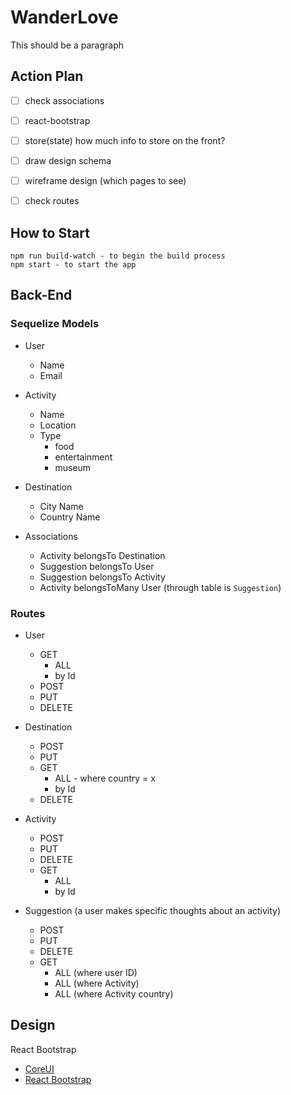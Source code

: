 # WanderLove

This should be a paragraph

## Action Plan

- [ ] check associations
- [ ] react-bootstrap
- [ ] store(state) how much info to store on the front?
- [ ] draw design schema
- [ ] wireframe design (which pages to see)
- [ ] check routes


## How to Start
```
npm run build-watch - to begin the build process
npm start - to start the app
```

## Back-End

### Sequelize Models

  * User
    * Name
    * Email
  * Activity
    * Name
    * Location
    * Type
      * food
      * entertainment
      * museum
  * Destination
    * City Name
    * Country Name

  * Associations
    * Activity belongsTo Destination
    * Suggestion belongsTo User
    * Suggestion belongsTo Activity
    * Activity belongsToMany User (through table is `Suggestion`)

### Routes
  * User
    * GET
      * ALL
      * by Id
    * POST
    * PUT
    * DELETE

  * Destination
    * POST
    * PUT
    * GET
      * ALL - where country = x
      * by Id
    * DELETE

  * Activity
    * POST
    * PUT
    * DELETE
    * GET
      * ALL
      * by Id

  * Suggestion (a user makes specific thoughts about an activity)
    * POST
    * PUT
    * DELETE
    * GET
      * ALL (where user ID)
      * ALL (where Activity)
      * ALL (where Activity country)

## Design

React Bootstrap
  * [CoreUI](http://coreui.io/demo/React_Demo/#/dashboard)
  * [React Bootstrap](https://react-bootstrap.github.io/getting-started.html)

